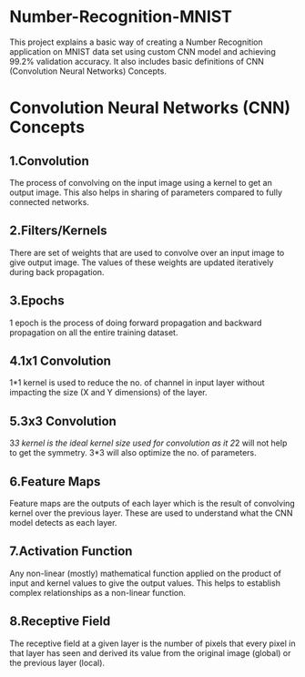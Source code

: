 # Number-Recognition-MNIST
This project explains a basic way of creating a Number Recognition application on MNIST data set using custom CNN model and achieving 99.2% validation accuracy. It also includes basic definitions of CNN (Convolution Neural Networks) Concepts.

# Convolution Neural Networks (CNN) Concepts

## 1.Convolution
The process of convolving on the input image using a kernel to get an output image. This also helps in sharing of parameters compared to fully connected networks.

## 2.Filters/Kernels
There are set of weights that are used to convolve over an input image to give output image. The values of these weights are updated iteratively during back propagation.

## 3.Epochs
1 epoch is the process of doing forward propagation and backward propagation on all the entire training dataset.

## 4.1x1 Convolution
1*1 kernel is used to reduce the no. of channel in input layer without impacting the size (X and Y dimensions) of the layer.

## 5.3x3 Convolution
3*3 kernel is the ideal kernel size used for convolution as it 2*2 will not help to get the symmetry. 3*3 will also optimize the no. of parameters.

## 6.Feature Maps
Feature maps are the outputs of each layer which is the result of convolving kernel over the previous layer. These are used to understand what the CNN model detects as each layer.

## 7.Activation Function
Any non-linear (mostly) mathematical function applied on the product of input and kernel values to give the output values. This helps to establish complex relationships as a non-linear function. 

## 8.Receptive Field
The receptive field at a given layer is the number of pixels that every pixel in that layer has seen and derived its value from the original image (global) or the previous layer (local).


